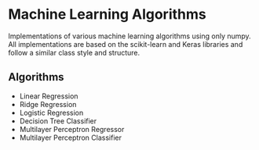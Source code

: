 # Machine Learning Algorithms

Implementations of various machine learning algorithms using only numpy. All implementations are based on the scikit-learn and Keras libraries and follow a similar class style and structure. 

## Algorithms

- Linear Regression
- Ridge Regression
- Logistic Regression
- Decision Tree Classifier
- Multilayer Perceptron Regressor
- Multilayer Perceptron Classifier
